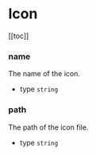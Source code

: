 # Icon

[[toc]]

### name
The name of the icon.
* type `string`

### path
The path of the icon file.
* type `string`